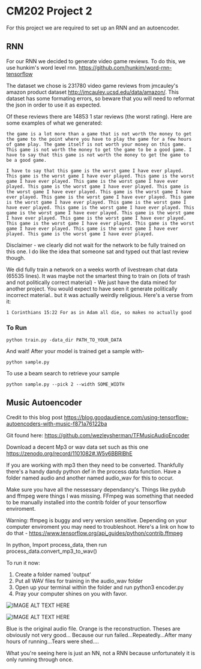 # CM202 Project 2
For this project we are required to set up an RNN and an autoencoder. 

## RNN 
For our RNN we decided to generate video game reviews. To do this, we use hunkim's word level rnn. https://github.com/hunkim/word-rnn-tensorflow

The dataset we chose is 231780 video game reviews from jmcauley's amazon product dataset http://jmcauley.ucsd.edu/data/amazon/. This dataset has some formating errors, so beware that you will need to reformat the json in order to use it as expected. 

Of these reviews there are 14853 1 star reviews (the worst rating). Here are some examples of what we generated: 

`the game is a lot more than a game that is not worth the money to get the game to the point where you have to play the game for a few hours of game play. The game itself is not worth your money on this game. This game is not worth the money to get the game to be a good game. I have to say that this game is not worth the money to get the game to be a good game.`

`I have to say that this game is the worst game I have ever played. This game is the worst game I have ever played. This game is the worst game I have ever played. This game is the worst game I have ever played. This game is the worst game I have ever played. This game is the worst game I have ever played. This game is the worst game I have ever played. This game is the worst game I have ever played. This game is the worst game I have ever played. This game is the worst game I have ever played. This game is the worst game I have ever played. This game is the worst game I have ever played. This game is the worst game I have ever played. This game is the worst game I have ever played. This game is the worst game I have ever played. This game is the worst game I have ever played. This game is the worst game I have ever played. This game is the worst game I have ever played.`

Disclaimer - we clearly did not wait for the network to be fully trained on this one. I do like the idea that someone sat and typed out that last review though. 

We did fully train a network on a weeks worth of livestream chat data (65535 lines). It was maybe not the smartest thing to train on (lots of trash and not politically correct material) - We just have the data mined for another project. You would expect to have seen it generate politically incorrect material.. but it was actually weirdly religious. Here's a verse from it: 

`1 Corinthians 15:22 For as in Adam all die, so makes no actually good `


### To Run 
`python train.py -data_dir PATH_TO_YOUR_DATA `

And wait! 
After your model is trained get a sample with- 

`python sample.py `

To use a beam search to retrieve your sample 

`python sample.py --pick 2 --width SOME_WIDTH`

## Music Autoencoder

Credit to this blog post
https://blog.goodaudience.com/using-tensorflow-autoencoders-with-music-f871a76122ba

Git found here:
https://github.com/wezleysherman/TFMusicAudioEncoder

Download a decent Mp3 or wav data set such as this one
https://zenodo.org/record/1101082#.W5v6BBRlBhE

If you are working with mp3 then they need to be converted. Thankfully there's a handy dandy python def in the process data function. Have a folder named audio and another named audio_wav for this to occur.

Make sure you have all the nessessary dependancy's. Things like pydub and ffmpeg were things I was missing. FFmpeg was something that needed to be manually installed into the contrib folder of your tensorflow enviroment. 

Warning: ffmpeg is buggy and very version sensitive. Depending on your computer enviroment you may need to troubleshoot. Here's a link on how to do that - https://www.tensorflow.org/api_guides/python/contrib.ffmpeg

In python, Import process_data, then run process_data.convert_mp3_to_wav()
 
To run it now:
1. Create a folder named 'output'
2. Put all WAV files for training in the audio_wav folder
3. Open up your terminal within the folder and run python3 encoder.py
4. Pray your computer shines on you with favor.



![IMAGE ALT TEXT HERE](https://scontent-lax3-2.xx.fbcdn.net/v/t1.15752-9/51703042_2121234677913025_624719816590098432_n.jpg?_nc_cat=110&_nc_ht=scontent-lax3-2.xx&oh=c3f3c2558f8445469c1cc4397e00566c&oe=5CDB60BD)



![IMAGE ALT TEXT HERE](https://scontent-lax3-2.xx.fbcdn.net/v/t1.15752-9/52029348_338673123412319_8416514240768114688_n.jpg?_nc_cat=107&_nc_ht=scontent-lax3-2.xx&oh=1fc63001dcc71f65836de3b5ebe6a27c&oe=5CF4AD86)

Blue is the original audio file. Orange is the reconstruction. 
Theses are obviously not very good... Because our run failed...Repeatedly...After many hours of running...Tears were shed....

What you're seeing here is just an NN, not a RNN because unfortunately it is only running through once. 
